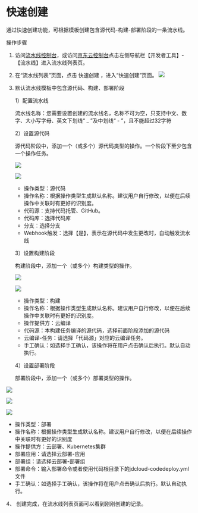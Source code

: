 # 快速创建
通过快速创建功能，可根据模板创建包含源代码-构建-部署阶段的一条流水线。

操作步骤

1. 访问[流水线控制台](https://codepipeline-console.jdcloud.com/pipeline/list)，或访问[京东云控制台](https://console.jdcloud.com)点击左侧导航栏【开发者工具】-【流水线】进入流水线列表页。

2. 在“流水线列表”页面，点击 快速创建 ，进入“快速创建”页面。
 ![](/image/codepipeline/Quick-Creation.png) 

3. 默认流水线模板中包含源代码、构建、部署阶段 

   1）配置流水线
  
   流水线名称：您需要设置创建的流水线名，名称不可为空，只支持中文、数字、大小写字母、英文下划线“ _ ”及中划线“ - ”，且不能超过32字符

   2）设置源代码
  
   源代码阶段中，添加一个（或多个）源代码类型的操作。一个阶段下至少包含一个操作任务。
   
   ![](/image/codepipeline/cre-source-stage.png)
   
   ![](/image/codepipeline/cre-source-stage2.png) 
  
   * 操作类型：源代码
   * 操作名称：根据操作类型生成默认名称。建议用户自行修改，以便在后续操作中关联时有更好的识别度。
   * 代码源：支持代码托管、GitHub。
   * 代码库：选择代码库
   * 分支：选择分支
   * Webhook触发：选择【是】，表示在源代码中发生更改时，自动触发流水线


   3）设置构建阶段
  
   构建阶段中，添加一个（或多个）构建类型的操作。
   
   ![](/image/codepipeline/cre-build-stage.png)
      
   ![](/image/codepipeline/cre-build-action.png)
 
   * 操作类型：构建
   * 操作名称：根据操作类型生成默认名称。建议用户自行修改，以便在后续操作中关联时有更好的识别度。
   * 操作提供方：云编译
   * 代码源：本构建任务编译的源代码，选择前面阶段添加的源代码
   * 云编译-任务：请选择「代码源」对应的云编译任务。
   * 手工确认：如选择手工确认，该操作将在用户点击确认后执行。默认自动执行。

   4）设置部署阶段
  
   部署阶段中，添加一个（或多个）部署类型的操作。
   
   
  ![](/image/codepipeline/cre-deploy-stage.png) 
     
  ![](/image/codepipeline/cre-deploy-action.png)
  
  ![](/image/codepipeline/cre-deploy-action2.png)

  

   * 操作类型：部署
   * 操作名称：根据操作类型生成默认名称。建议用户自行修改，以便在后续操作中关联时有更好的识别度
   * 操作提供方：云部署、Kubernetes集群
   * 部署应用：请选择云部署-应用
   * 部署组：请选择云部署-部署组
   * 部署命令：输入部署命令或者使用代码根目录下的jdcloud-codedeploy.yml文件
   * 手工确认：如选择手工确认，该操作将在用户点击确认后执行。默认自动执行。

4、	创建完成，在流水线列表页面可以看到刚刚创建的记录。

